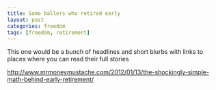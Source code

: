 ```yaml
---
title: Some ballers who retired early
layout: post
categories: freedom
tags: [freedom, retirement]
---
```

This one would be a bunch of headlines and short blurbs with links to places where you can read their full stories

http://www.mrmoneymustache.com/2012/01/13/the-shockingly-simple-math-behind-early-retirement/
